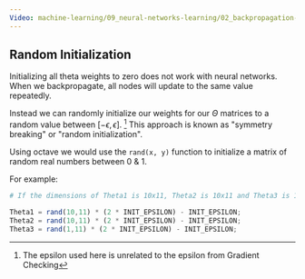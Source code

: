 ```yaml
---
Video: machine-learning/09_neural-networks-learning/02_backpropagation-in-practice/05_random-initialization.mp4
---
```


## Random Initialization

Initializing all theta weights to zero does not work with neural networks. When we backpropagate, all nodes will update to the same value repeatedly.

Instead we can randomly initialize our weights for our $\Theta$ matrices to a random value between $[ -\epsilon, \epsilon ]$. [^1] This approach is known as "symmetry breaking" or "random initialization". 

Using octave we would use the `rand(x, y)` function to initialize a matrix of random real numbers between 0 & 1.

For example:

```octave
# If the dimensions of Theta1 is 10x11, Theta2 is 10x11 and Theta3 is 1x11.

Theta1 = rand(10,11) * (2 * INIT_EPSILON) - INIT_EPSILON;
Theta2 = rand(10,11) * (2 * INIT_EPSILON) - INIT_EPSILON;
Theta3 = rand(1,11) * (2 * INIT_EPSILON) - INIT_EPSILON;
```

[^1]: The epsilon used here is unrelated to the epsilon from Gradient Checking
